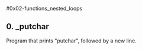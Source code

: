 #0x02-functions_nested_loops

## 0. _putchar
Program that prints "putchar", followed by a new line.
